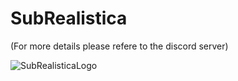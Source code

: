 # SubRealistica
(For more details please refere to the discord server)

![SubRealisticaLogo](https://github.com/user-attachments/assets/fb721869-1e92-4a49-91b0-d310fe77e7d0)
